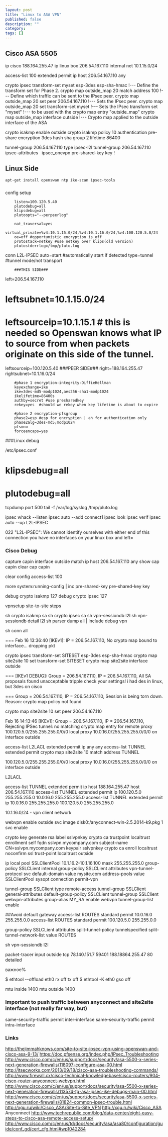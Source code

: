 ```yaml
---
layout: post
title: "Linux to ASA VPN"
published: false
description: ""
category: 
tags: []
---
```


## Cisco ASA 5505

ip cisco 188.164.255.47
ip linux box 206.54.167.110
internal net 10.1.15.0/24

access-list 100 extended permit ip host 206.54.167.110 any

crypto ipsec transform-set myset esp-3des esp-sha-hmac
!--- Define the transform set for Phase 2.
crypto map outside_map 20 match address 100
!--- Define which traffic can be sent to the IPsec peer.
crypto map outside_map 20 set peer 206.54.167.110
!--- Sets the IPsec peer.
crypto map outside_map 20 set transform-set myset
!--- Sets the IPsec transform set "myset"
!--- to be used with the crypto map entry "outside_map"
crypto map outside_map interface outside
!--- Crypto map applied to the outside interface of the ASA


crypto isakmp enable outside
crypto isakmp policy 10
 authentication pre-share
 encryption 3des
 hash sha
 group 2
 lifetime 86400

tunnel-group 206.54.167.110 type ipsec-l2l
tunnel-group 206.54.167.110 ipsec-attributes
  ipsec_onevpn pre-shared-key key
!


## Linux Side

```bash
apt-get install openswan ntp ike-scan ipsec-tools
```

#####
#####
config setup

        listen=100.120.5.40
        plutodebug=all
        klipsdebug=all
        plutoopts="--perpeerlog"

        nat_traversal=yes
        virtual_private=%v4:10.1.15.0/24,%v4:10.1.16.0/24,%v4:100.120.5.0/24
        oe=off #opportunistic encryption is off
        protostack=netkey #use netkey over klips(old version)
        plutostderrlog=/tmp/pluto.log

conn L2L-IPSEC
        auto=start #automatically start if detected
        type=tunnel #tunnel mode/not transport

        ###THIS SIDE###
  left=206.54.167.110
#        leftsubnet=10.1.15.0/24
#        leftsourceip=10.1.15.1 # this is needed so Openswan knows what IP to source from when packets originate on this side of the tunnel.
  leftsourceip=100.120.5.40
        ###PEER SIDE###
        right=188.164.255.47
        rightsubnet=10.1.16.0/24

        #phase 1 encryption-integrity-DiffieHellman
        keyexchange=ike
        ike=3des-md5-modp1024,aes256-sha1-modp1024
        ikelifetime=86400s
        authby=secret #use presharedkey
        rekey=yes  #should we rekey when key lifetime is about to expire

        #phase 2 encryption-pfsgroup
        phase2=esp #esp for encryption | ah for authentication only
        phase2alg=3des-md5;modp1024
        pfs=no
        forceencaps=yes

###Linux debug

/etc/ipsec.conf
# klipsdebug=all
# plutodebug=all

tcpdump port 500
tail -f /var/log/syslog /tmp/pluto.log


ipsec whack --listen
ipsec auto --add connect1
ipsec look
ipsec verif
ipsec auto --up L2L-IPSEC

022 "L2L-IPSEC": We cannot identify ourselves with either end of this connection
you have no interfaces on your linux box and left=


### Cisco Debug
capture capin interface outside match ip host 206.54.167.110 any
show cap capin
clear cap capin

clear config access-list 100

more system:running-config | inc pre-shared-key
pre-shared-key key






debug crypto isakmp 127
debug crypto ipsec 127


vpnsetup site-to-site steps

sh crypto isakmp sa
sh crypto ipsec sa
sh vpn-sessiondb l2l
sh vpn-sessiondb detail l2l
sh parser dump all | include debug vpn 



sh conn all

===
Feb 16 13:36:40 [IKEv1]: IP = 206.54.167.110, No crypto map bound to interface... dropping pkt

crypto ipsec transform-set SITESET esp-3des esp-sha-hmac
crypto map site2site 10 set transform-set SITESET
crypto map site2site interface outside

===
[IKEv1 DEBUG]: Group = 206.54.167.110, IP = 206.54.167.110, All SA proposals found unacceptable
tripple check your settings! i had des in linux, but 3des on cisco

===
Group = 206.54.167.110, IP = 206.54.167.110, Session is being torn down. Reason: crypto map policy not found

crypto map site2site 10 set peer 206.54.167.110

Feb 16 14:13:46 [IKEv1]: Group = 206.54.167.110, IP = 206.54.167.110, Rejecting IPSec tunnel: no matching crypto map entry for remote proxy 100.120.5.0/255.255.255.0/0/0 local proxy 10.0.16.0/255.255.255.0/0/0 on interface outside

access-list L2LACL extended permit ip any any
access-list TUNNEL extended permit 
crypto map site2site 10 match address TUNNEL

100.120.5.0/255.255.255.0/0/0 local proxy 10.0.16.0/255.255.255.0/0/0 on interface outside

 L2LACL

 access-list TUNNEL extended permit ip host 188.164.255.47 host 206.54.167.110
 access-list TUNNEL extended permit ip 100.120.5.0 255.255.255.0 10.0.16.0 255.255.255.0
 access-list TUNNEL extended permit ip 10.0.16.0 255.255.255.0 100.120.5.0 255.255.255.0

 10.1.16.0/24 - vpn client network


 webvpn
 enable outside
 svc image disk0:/anyconnect-win-2.5.2014-k9.pkg 1
 svc enable



 crypto key generate rsa label sslvpnkey
 crypto ca trustpoint localtrust
 enrollment self
 fqdn sslvpn.mycompany.com
 subject-name CN=sslvpn.mycompany.com
 keypair sslvpnkey
 crypto ca enroll localtrust noconfirm
 ssl trust-point localtrust outside

 ip local pool SSLClientPool 10.1.16.2-10.1.16.100 mask 255.255.255.0
 group-policy SSLCLient internal
 group-policy SSLCLient attributes
 vpn-tunnel-protocol svc
 default-domain value mysite.com
 address-pools value SSLClientPool
 sysopt connection permit-vpn


 tunnel-group SSLClient type remote-access
 tunnel-group SSLClient general-attributes
 default-group-policy SSLCLient
 tunnel-group SSLClient webvpn-attributes
 group-alias MY_RA enable
 webvpn
 tunnel-group-list enable



 ##Avoid default gateway
 access-list ROUTES standard permit 10.0.16.0 255.255.0.0
 access-list ROUTES standard permit 100.120.5.0 255.255.0.0

 group-policy SSLCLient attributes
  split-tunnel-policy tunnelspecified
   split-tunnel-network-list value ROUTES



   sh vpn-sessiondb l2l






   packet-tracer input outside tcp 78.140.151.7 59401 188.18864.255.47 80 detailed




важное%

$ ethtool --offload  eth0  rx off  tx off
$ ethtool -K eth0 gso off


mtu inside 1400
mtu outside 1400

### Important to push traffic between anyconnect and site2site interface (not really far way, but)
same-security-traffic permit inter-interface
same-security-traffic permit intra-interface




### Links
http://thejimmahknows.com/site-to-site-ipsec-vpn-using-openswan-and-cisco-asa-9-13/
https://doc.pfsense.org/index.php/IPsec_Troubleshooting
http://www.cisco.com/c/en/us/support/docs/security/asa-5500-x-series-next-generation-firewalls/118097-configure-asa-00.html
http://itsecworks.com/2013/09/18/cisco-asa-troubleshooting-commands/
http://www.firewall.cx/cisco-technical-knowledgebase/cisco-routers/904-cisco-router-anyconnect-webvpn.html
http://www.cisco.com/c/en/us/support/docs/security/asa-5500-x-series-next-generation-firewalls/113574-tg-asa-ipsec-ike-debugs-main-00.html
http://www.cisco.com/c/en/us/support/docs/security/asa-5500-x-series-next-generation-firewalls/81824-common-ipsec-trouble.html
http://xgu.ru/wiki/Cisco_ASA/Site-to-Site_VPN
http://xgu.ru/wiki/Cisco_ASA
Anyconnect
http://www.techrepublic.com/blog/data-center/eight-easy-steps-to-cisco-asa-remote-access-setup/
http://www.cisco.com/c/en/us/td/docs/security/asa/asa80/configuration/guide/conf_gd/cert_cfg.html#wp1042284
